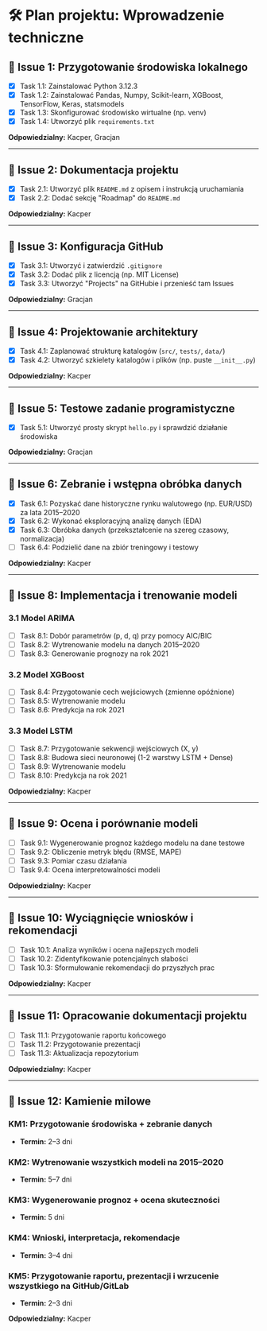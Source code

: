 # 🛠️ Plan projektu: Wprowadzenie techniczne

## 📌 Issue 1: Przygotowanie środowiska lokalnego
- [x] Task 1.1: Zainstalować Python 3.12.3
- [x] Task 1.2: Zainstalować Pandas, Numpy, Scikit-learn, XGBoost, TensorFlow, Keras, statsmodels
- [x] Task 1.3: Skonfigurować środowisko wirtualne (np. venv)
- [x] Task 1.4: Utworzyć plik `requirements.txt`

**Odpowiedzialny:** Kacper, Gracjan


---

## 📌 Issue 2: Dokumentacja projektu
- [x] Task 2.1: Utworzyć plik `README.md` z opisem i instrukcją uruchamiania
- [x] Task 2.2: Dodać sekcję "Roadmap" do `README.md`

**Odpowiedzialny:** Kacper  


---

## 📌 Issue 3: Konfiguracja GitHub
- [x] Task 3.1: Utworzyć i zatwierdzić `.gitignore`
- [x] Task 3.2: Dodać plik z licencją (np. MIT License)
- [x] Task 3.3: Utworzyć "Projects" na GitHubie i przenieść tam Issues

**Odpowiedzialny:** Gracjan

---

## 📌 Issue 4: Projektowanie architektury
- [x] Task 4.1: Zaplanować strukturę katalogów (`src/`, `tests/`, `data/`)
- [x] Task 4.2: Utworzyć szkielety katalogów i plików (np. puste `__init__.py`)

**Odpowiedzialny:** Kacper  


---

## 📌 Issue 5: Testowe zadanie programistyczne
- [x] Task 5.1: Utworzyć prosty skrypt `hello.py` i sprawdzić działanie środowiska

**Odpowiedzialny:** Gracjan


---

## 📌 Issue 6: Zebranie i wstępna obróbka danych
- [x] Task 6.1: Pozyskać dane historyczne rynku walutowego (np. EUR/USD) za lata 2015–2020
- [x] Task 6.2: Wykonać eksploracyjną analizę danych (EDA)
- [x] Task 6.3: Obróbka danych (przekształcenie na szereg czasowy, normalizacja)
- [ ] Task 6.4: Podzielić dane na zbiór treningowy i testowy

**Odpowiedzialny:** Kacper


---

## 📌 Issue 8: Implementacja i trenowanie modeli
### 3.1 Model ARIMA
- [ ] Task 8.1: Dobór parametrów (p, d, q) przy pomocy AIC/BIC
- [ ] Task 8.2: Wytrenowanie modelu na danych 2015–2020
- [ ] Task 8.3: Generowanie prognozy na rok 2021

### 3.2 Model XGBoost
- [ ] Task 8.4: Przygotowanie cech wejściowych (zmienne opóźnione)
- [ ] Task 8.5: Wytrenowanie modelu
- [ ] Task 8.6: Predykcja na rok 2021

### 3.3 Model LSTM
- [ ] Task 8.7: Przygotowanie sekwencji wejściowych (X, y)
- [ ] Task 8.8: Budowa sieci neuronowej (1-2 warstwy LSTM + Dense)
- [ ] Task 8.9: Wytrenowanie modelu
- [ ] Task 8.10: Predykcja na rok 2021

**Odpowiedzialny:** Kacper


---

## 📌 Issue 9: Ocena i porównanie modeli
- [ ] Task 9.1: Wygenerowanie prognoz każdego modelu na dane testowe
- [ ] Task 9.2: Obliczenie metryk błędu (RMSE, MAPE)
- [ ] Task 9.3: Pomiar czasu działania
- [ ] Task 9.4: Ocena interpretowalności modeli

**Odpowiedzialny:** Kacper


---

## 📌 Issue 10: Wyciągnięcie wniosków i rekomendacji
- [ ] Task 10.1: Analiza wyników i ocena najlepszych modeli
- [ ] Task 10.2: Zidentyfikowanie potencjalnych słabości
- [ ] Task 10.3: Sformułowanie rekomendacji do przyszłych prac

**Odpowiedzialny:** Kacper


---

## 📌 Issue 11: Opracowanie dokumentacji projektu
- [ ] Task 11.1: Przygotowanie raportu końcowego
- [ ] Task 11.2: Przygotowanie prezentacji
- [ ] Task 11.3: Aktualizacja repozytorium

**Odpowiedzialny:** Kacper


---

## 📌 Issue 12: Kamienie milowe
### KM1: Przygotowanie środowiska + zebranie danych
- **Termin:** 2–3 dni

### KM2: Wytrenowanie wszystkich modeli na 2015–2020
- **Termin:** 5–7 dni

### KM3: Wygenerowanie prognoz + ocena skuteczności
- **Termin:** 5 dni

### KM4: Wnioski, interpretacja, rekomendacje
- **Termin:** 3–4 dni

### KM5: Przygotowanie raportu, prezentacji i wrzucenie wszystkiego na GitHub/GitLab
- **Termin:** 2–3 dni

**Odpowiedzialny:** Kacper

